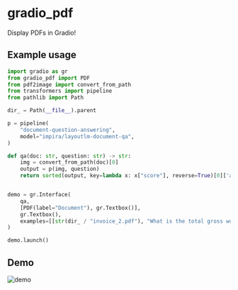 
# gradio_pdf
Display PDFs in Gradio!

## Example usage

```python
import gradio as gr
from gradio_pdf import PDF
from pdf2image import convert_from_path
from transformers import pipeline
from pathlib import Path

dir_ = Path(__file__).parent

p = pipeline(
    "document-question-answering",
    model="impira/layoutlm-document-qa",
)

def qa(doc: str, question: str) -> str:
    img = convert_from_path(doc)[0]
    output = p(img, question)
    return sorted(output, key=lambda x: x["score"], reverse=True)[0]['answer']


demo = gr.Interface(
    qa,
    [PDF(label="Document"), gr.Textbox()],
    gr.Textbox(),
    examples=[[str(dir_ / "invoice_2.pdf"), "What is the total gross worth?"]]
)

demo.launch()
```

## Demo
![demo](https://gradio-builds.s3.amazonaws.com/assets/PDFDisplay.jpg)